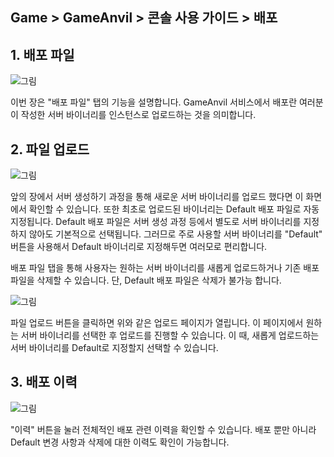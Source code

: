 ## Game > GameAnvil > 콘솔 사용 가이드 > 배포

## 1. 배포 파일

![그림](https://static.toastoven.net/prod_gameanvil/images/console/deploy/menu-server-deploy.png)

이번 장은 "배포 파일" 탭의 기능을 설명합니다. GameAnvil 서비스에서 배포란 여러분이 작성한 서버 바이너리를 인스턴스로 업로드하는 것을 의미합니다.

## 2. 파일 업로드

![그림](https://static.toastoven.net/prod_gameanvil/images/console/deploy/binary-list.png)

앞의 장에서 서버 생성하기 과정을 통해 새로운 서버 바이너리를 업로드 했다면 이 화면에서 확인할 수 있습니다. 또한 최초로 업로드된 바이너리는 Default 배포 파일로 자동 지정됩니다. Default 배포 파일은 서버 생성 과정 등에서 별도로 서버 바이너리를 지정하지 않아도 기본적으로 선택됩니다. 그러므로 주로 사용할 서버 바이너리를 "Default" 버튼을 사용해서 Default 바이너리로 지정해두면 여러모로 편리합니다.

배포 파일 탭을 통해 사용자는 원하는 서버 바이너리를 새롭게 업로드하거나 기존 배포 파일을 삭제할 수 있습니다. 단, Default 배포 파일은 삭제가 불가능 합니다.

![그림](https://static.toastoven.net/prod_gameanvil/images/console/deploy/upload.png)

파일 업로드 버튼을 클릭하면 위와 같은 업로드 페이지가 열립니다. 이 페이지에서 원하는 서버 바이너리를 선택한 후 업로드를 진행할 수 있습니다. 이 때, 새롭게 업로드하는 서버 바이너리를 Default로 지정할지 선택할 수 있습니다.

## 3. 배포 이력

![그림](https://static.toastoven.net/prod_gameanvil/images/console/deploy/history.png)

"이력" 버튼을 눌러 전체적인 배포 관련 이력을 확인할 수 있습니다. 배포 뿐만 아니라 Default 변경 사항과 삭제에 대한 이력도 확인이 가능합니다.


